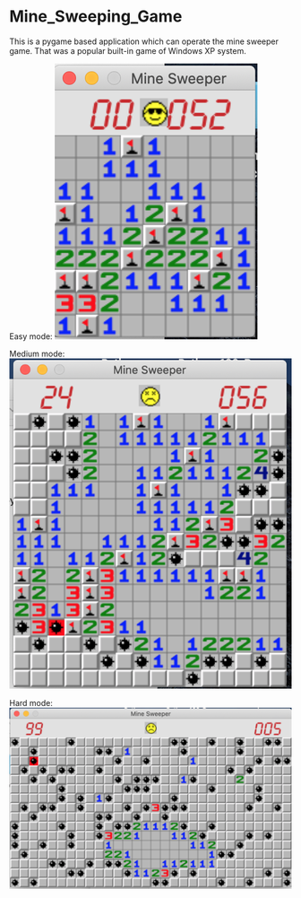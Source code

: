 # Mine_Sweeping_Game
This is a pygame based application which can operate the mine sweeper game.
That was a popular built-in game of Windows XP system.

Easy mode:
![image](https://github.com/niruihao/Mine_Sweeping_Game/blob/master/Easy.png)

Medium mode:
![image](https://github.com/niruihao/Mine_Sweeping_Game/blob/master/Medium.png)

Hard mode:
![image](https://github.com/niruihao/Mine_Sweeping_Game/blob/master/Hard.png)
